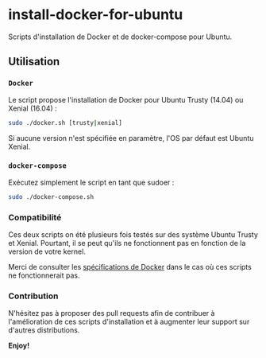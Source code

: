 # install-docker-for-ubuntu
Scripts d'installation de Docker et de docker-compose pour Ubuntu.

## Utilisation

### `Docker`

Le script propose l'installation de Docker pour Ubuntu Trusty (14.04) ou Xenial (16.04) :

```sh
sudo ./docker.sh [trusty|xenial]
```

Si aucune version n'est spécifiée en paramètre, l'OS par défaut est Ubuntu Xenial.

### `docker-compose`

Exécutez simplement le script en tant que sudoer :

```sh
sudo ./docker-compose.sh
```

### Compatibilité

Ces deux scripts on été plusieurs fois testés sur des système Ubuntu Trusty et Xenial. Pourtant, il se peut qu'ils ne fonctionnent pas en fonction de la version de votre kernel.

Merci de consulter les [spécifications de Docker](https://docs.docker.com/engine/installation/linux/ubuntulinux/) dans le cas où ces scripts ne fonctionnerait pas.

### Contribution

N'hésitez pas à proposer des pull requests afin de contribuer à l'amélioration de ces scripts d'installation et à augmenter leur support sur d'autres distributions.

**Enjoy!**
